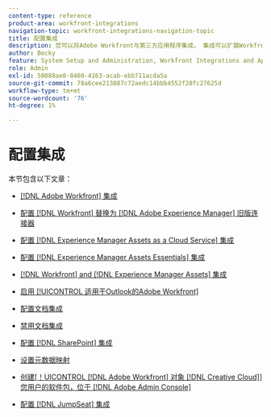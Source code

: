 ```yaml
---
content-type: reference
product-area: workfront-integrations
navigation-topic: workfront-integrations-navigation-topic
title: 配置集成
description: 您可以将Adobe Workfront与第三方应用程序集成。 集成可以扩展Workfront的实用程序，并根据贵组织的需求对其进行定制。
author: Becky
feature: System Setup and Administration, Workfront Integrations and Apps
role: Admin
exl-id: 50088ae0-8460-4163-acab-ebb711acda5a
source-git-commit: 78a6cee213887c72aedc14bbb4552f28fc27625d
workflow-type: tm+mt
source-wordcount: '76'
ht-degree: 1%

---
```


# 配置集成

本节包含以下文章：

* [[!DNL Adobe Workfront] 集成](../../administration-and-setup/configure-integrations/workfront-integrations-1.md)
* [配置 [!DNL Workfront] 替换为 [!DNL Adobe Experience Manager] 旧版连接器](../../administration-and-setup/configure-integrations/configure-workfront-aem.md)
* [配置 [!DNL Experience Manager Assets as a Cloud Service] 集成](../../administration-and-setup/configure-integrations/configure-aacs-integration.md)
* [配置 [!DNL Experience Manager Assets Essentials] 集成](../../documents/adobe-workfront-for-experience-manager-assets-essentials/setup-asset-essentials.md)
* [[!DNL Workfront] and [!DNL Experience Manager Assets] 集成](../../documents/workfront-and-experience-manager-integrations/wf-experience-manager-integrations.md)
* [启用 [!UICONTROL 适用于Outlook的Adobe Workfront]](../../administration-and-setup/configure-integrations/enable-workfront-for-outlook.md)
* [配置文档集成](../../administration-and-setup/configure-integrations/configure-document-integrations.md)
* [禁用文档集成](../../administration-and-setup/configure-integrations/disable-document-integrations.md)
* [配置 [!DNL SharePoint] 集成](../../administration-and-setup/configure-integrations/configure-sharepoint-integration.md)
* [设置元数据映射](../../administration-and-setup/configure-integrations/set-up-metadata-mapping.md)
* [创建[！UICONTROL [!DNL Adobe Workfront] 对象 [!DNL Creative Cloud]] 您用户的软件包，位于 [!DNL Adobe Admin Console]](/help/quicksilver/administration-and-setup/configure-integrations/create-plugin-only-packages.md)

  <!--
  <li data-mc-conditions="QuicksilverOrClassic.Draft mode"><a href="../../administration-and-setup/configure-integrations/create-oauth-application.md" class="MCXref xref" xrefformat="{para}">Create OAuth2 applications for Workfront integrations</a> </li>
  -->

  <!--
  <li data-mc-conditions="QuicksilverOrClassic.Draft mode"><a href="../../administration-and-setup/configure-integrations/manage-custom-oauth2-apps.md" class="MCXref xref" xrefformat="{para}">View and manage custom OAuth2 applications</a> </li>
  -->

* [配置 [!DNL JumpSeat] 集成](/help/quicksilver/administration-and-setup/configure-integrations/configure-jumpseat.md)
